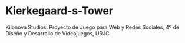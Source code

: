 # Kierkegaard-s-Tower
Kilonova Studios. Proyecto de Juego para Web y Redes Sociales, 4º de Diseño y Desarrollo de Videojuegos, URJC
